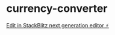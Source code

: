 # currency-converter

[Edit in StackBlitz next generation editor ⚡️](https://stackblitz.com/~/github.com/sandileZ/currency-converter)